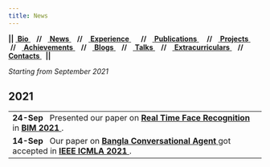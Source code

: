 ```yaml
---
title: News
---
```


<div class ="box">
    <b>||</b>&nbsp;<a href="#bio">                 <b>Bio</b>  </a> &nbsp; &nbsp;<b>//</b>&nbsp;
    &nbsp;<a href="#news">                <b>News</b> </a> &nbsp; &nbsp;<b>//</b>&nbsp;
    &nbsp;<a href="#experience">          <b>Experience</b> </a> &nbsp; &nbsp; &nbsp;<b>//</b>&nbsp;
    &nbsp;<a href="#publications">        <b>Publications</b> </a> &nbsp; &nbsp; <b>//</b>&nbsp;
    &nbsp;<a href="#projects">            <b>Projects</b> </a> &nbsp; &nbsp;<b>//</b>&nbsp;
    &nbsp;<a href="#achievements">        <b>Achievements</b> </a> &nbsp; &nbsp;<b>//</b>&nbsp;
    &nbsp;<a href="#blogs">               <b>Blogs</b> </a> &nbsp; &nbsp;<b>//</b>&nbsp;
    &nbsp;<a href="#talks">               <b>Talks</b>    </a> &nbsp; &nbsp;<b>//</b>&nbsp;
    &nbsp;<a href="#extracurriculars">    <b>Extracurriculars</b>    </a> &nbsp; &nbsp;<b>//</b>&nbsp;
    &nbsp;<a href="#contacts">            <b>Contacts</b> </a> &nbsp; <b>||</b>
</div>


*Starting from September 2021* <br/>

## 2021
<table>
<tr><td> <b>24-Sep</b> &nbsp; Presented our paper on <a href="https://arxiv.org/pdf/2107.07576.pdf"> <b>Real Time Face Recognition</b> </a> in <a href="https://confbim.com/"> <b>BIM 2021 </b></a>. <br/></td></tr>
<tr><td> <b>14-Sep</b> &nbsp; Our paper on <a href="https://arxiv.org/pdf/2107.05541.pdf"> <b>Bangla Conversational Agent</b> </a> got accepted in <a href="https://www.icmla-conference.org/icmla21/index.html"> <b>IEEE ICMLA 2021 </b></a>. <br/></td></tr>
</table>




